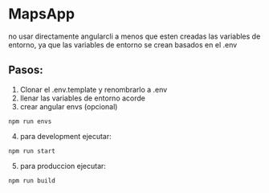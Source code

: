 # MapsApp
no usar directamente angularcli a menos que esten creadas las variables de entorno, ya que las variables de entorno se crean basados en el .env

## Pasos:
1. Clonar el .env.template y renombrarlo a .env
2. llenar las variables de entorno acorde
3. crear angular envs (opcional)
```
npm run envs
```
4. para development ejecutar:
```
npm run start
```
5. para produccion ejecutar:
```
npm run build
```
